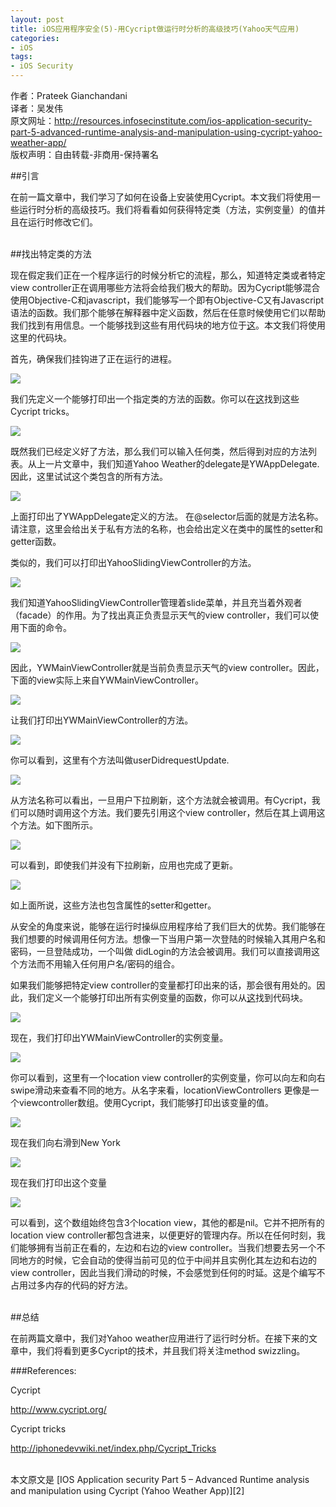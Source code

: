 ```yaml
---
layout: post  
title: iOS应用程序安全(5)-用Cycript做运行时分析的高级技巧(Yahoo天气应用)   
categories:  
- iOS  
tags:    
- iOS Security
---   
```



作者：Prateek Gianchandani  
译者：吴发伟  
原文网址：http://resources.infosecinstitute.com/ios-application-security-part-5-advanced-runtime-analysis-and-manipulation-using-cycript-yahoo-weather-app/  
版权声明：自由转载-非商用-保持署名

##引言


在前一篇文章中，我们学习了如何在设备上安装使用Cycript。本文我们将使用一些运行时分析的高级技巧。我们将看看如何获得特定类（方法，实例变量）的值并且在运行时修改它们。

<br>
##找出特定类的方法

现在假定我们正在一个程序运行的时候分析它的流程，那么，知道特定类或者特定view controller正在调用哪些方法将会给我们极大的帮助。因为Cycript能够混合使用Objective-C和javascript，我们能够写一个即有Objective-C又有Javascript语法的函数。我们那个能够在解释器中定义函数，然后在任意时候使用它们以帮助我们找到有用信息。一个能够找到这些有用代码块的地方位于[这][1]。本文我们将使用这里的代码块。

首先，确保我们挂钩进了正在运行的进程。

![](http://resources.infosecinstitute.com/wp-content/uploads/061713_1158_IOSApplicat1.png)


我们先定义一个能够打印出一个指定类的方法的函数。你可以在[这][1]找到这些Cycript tricks。

![](http://resources.infosecinstitute.com/wp-content/uploads/061713_1158_IOSApplicat2.png)


既然我们已经定义好了方法，那么我们可以输入任何类，然后得到对应的方法列表。从上一片文章中，我们知道Yahoo Weather的delegate是YWAppDelegate. 因此，这里试试这个类包含的所有方法。

![](http://resources.infosecinstitute.com/wp-content/uploads/061713_1158_IOSApplicat3.png)


上面打印出了YWAppDelegate定义的方法。 在@selector后面的就是方法名称。请注意，这里会给出关于私有方法的名称，也会给出定义在类中的属性的setter和getter函数。

类似的，我们可以打印出YahooSlidingViewController的方法。

![](http://resources.infosecinstitute.com/wp-content/uploads/061713_1158_IOSApplicat4.png)


我们知道YahooSlidingViewController管理着slide菜单，并且充当着外观者（facade）的作用。为了找出真正负责显示天气的view controller，我们可以使用下面的命令。

![](http://resources.infosecinstitute.com/wp-content/uploads/061713_1158_IOSApplicat5.png)


因此，YWMainViewController就是当前负责显示天气的view controller。因此，下面的view实际上来自YWMainViewController。

![](http://resources.infosecinstitute.com/wp-content/uploads/061713_1158_IOSApplicat6.png)


让我们打印出YWMainViewController的方法。

![](http://resources.infosecinstitute.com/wp-content/uploads/061713_1158_IOSApplicat7.png)


你可以看到，这里有个方法叫做userDidrequestUpdate.

![](http://resources.infosecinstitute.com/wp-content/uploads/061713_1158_IOSApplicat8.png)


从方法名称可以看出，一旦用户下拉刷新，这个方法就会被调用。有Cycript，我们可以随时调用这个方法。我们要先引用这个view controller，然后在其上调用这个方法。如下图所示。

![](http://resources.infosecinstitute.com/wp-content/uploads/061713_1158_IOSApplicat9.png)


可以看到，即使我们并没有下拉刷新，应用也完成了更新。

![](http://resources.infosecinstitute.com/wp-content/uploads/061713_1158_IOSApplicat10.png)


如上面所说，这些方法也包含属性的setter和getter。

从安全的角度来说，能够在运行时操纵应用程序给了我们巨大的优势。我们能够在我们想要的时候调用任何方法。想像一下当用户第一次登陆的时候输入其用户名和密码，一旦登陆成功，一个叫做 didLogin的方法会被调用。我们可以直接调用这个方法而不用输入任何用户名/密码的组合。

如果我们能够把特定view controller的变量都打印出来的话，那会很有用处的。因此，我们定义一个能够打印出所有实例变量的函数，你可以从[这][1]找到代码块。

![](http://resources.infosecinstitute.com/wp-content/uploads/061713_1158_IOSApplicat11.png)

现在，我们打印出YWMainViewController的实例变量。

![](http://2we26u4fam7n16rz3a44uhbe1bq2.wpengine.netdna-cdn.com/wp-content/uploads/061713_1158_IOSApplicat12.png)

你可以看到，这里有一个location view controller的实例变量，你可以向左和向右swipe滑动来查看不同的地方。从名字来看，locationViewControllers
更像是一个viewcontroller数组。使用Cycript，我们能够打印出该变量的值。

![](http://2we26u4fam7n16rz3a44uhbe1bq2.wpengine.netdna-cdn.com/wp-content/uploads/061713_1158_IOSApplicat13.png)


现在我们向右滑到New York

![](http://resources.infosecinstitute.com/wp-content/uploads/061713_1158_IOSApplicat14.png)

现在我们打印出这个变量

![](http://2we26u4fam7n16rz3a44uhbe1bq2.wpengine.netdna-cdn.com/wp-content/uploads/061713_1158_IOSApplicat15.png)

可以看到，这个数组始终包含3个location view，其他的都是nil。它并不把所有的location view controller都包含进来，以便更好的管理内存。所以在任何时刻，我们能够拥有当前正在看的，左边和右边的view controller。当我们想要去另一个不同地方的时候，它会自动的使得当前可见的位于中间并且实例化其左边和右边的view controller，因此当我们滑动的时候，不会感觉到任何的时延。这是个编写不占用过多内存的代码的好方法。


<br>
##总结

在前两篇文章中，我们对Yahoo weather应用进行了运行时分析。在接下来的文章中，我们将看到更多Cycript的技术，并且我们将关注method swizzling。


###References:

Cycript

http://www.cycript.org/

Cycript tricks

http://iphonedevwiki.net/index.php/Cycript_Tricks





<br/>
本文原文是 [IOS Application security Part 5 – Advanced Runtime analysis and manipulation using Cycript (Yahoo Weather App)][2]


[1]:http://iphonedevwiki.net/index.php/Cycript_Tricks
[2]:http://resources.infosecinstitute.com/ios-application-security-part-5-advanced-runtime-analysis-and-manipulation-using-cycript-yahoo-weather-app/